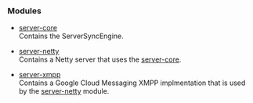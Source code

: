 ### Modules

* [server-core](./server-core)  
Contains the ServerSyncEngine.

* [server-netty](./server-netty)  
Contains a Netty server that uses the [server-core](./server-core).

* [server-xmpp](./server-xmpp)  
Contains a Google Cloud Messaging XMPP implmentation that is used by the [server-netty](./server-netty) module.




